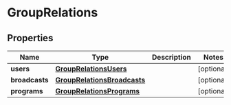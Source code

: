 

# GroupRelations


## Properties

| Name | Type | Description | Notes |
|------------ | ------------- | ------------- | -------------|
|**users** | [**GroupRelationsUsers**](GroupRelationsUsers.md) |  |  [optional] |
|**broadcasts** | [**GroupRelationsBroadcasts**](GroupRelationsBroadcasts.md) |  |  [optional] |
|**programs** | [**GroupRelationsPrograms**](GroupRelationsPrograms.md) |  |  [optional] |



